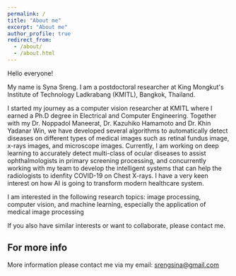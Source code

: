 ```yaml
---
permalink: /
title: "About me"
excerpt: "About me"
author_profile: true
redirect_from: 
  - /about/
  - /about.html
---
```


Hello everyone!

My name is Syna Sreng. I am a postdoctoral researcher at King Mongkut's Institute of Technology Ladkrabang (KMITL), Bangkok, Thailand. 

I started my journey as a computer vision researcher at KMITL where I earned a Ph.D degree in Electrical and Computer Engineering. Together with my Dr. Noppadol Maneerat, Dr. Kazuhiko Hamamoto and Dr. Khin Yadanar Win, we have developed several algorithms to automatically detect diseases on different types of medical images such as retinal fundus image, x-rays images, and microscope images. Currently, I am working on deep learning to accurately detect multi-class of ocular diseases to assist ophthalmologists in primary screening processing, and concurrently working with my team to develop the intelligent systems that can help the radiologists to idenfity COVID-19 on Chest X-rays. I have a very keen interest on how AI is going to transform modern healthcare system.

I am interested in the following research topics: image processing, computer vision, and machine learning, especially the application of medical image processing

If you also have similar interests or want to collaborate, please contact me.

For more info
------
More information please contact me via my email: srengsina@gmail.com
